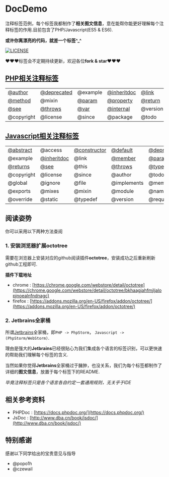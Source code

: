 # DocDemo

<!-- 
* [English version](./README_EN.md)
-->

注释标签范例，每个标签我都制作了**相关图文信息**，意在能帮你能更好理解每个注释标签的作用.目前包含了PHP/Javascript(ES5 & ES6).

**或许你离漂亮的代码，就差一个标签^_^**

[![LICENSE](https://img.shields.io/badge/license-MIT-blue.svg?style=flat-square)](https://github.com/yinggaozhen/doc-demo/blob/master/LICENSE)

:heart::heart::heart:标签会不定期持续更新，欢迎各位**fork & star**:heart::heart::heart:

## [PHP相关注释标签](https://github.com/yinggaozhen/doc-demo/tree/master/php)

||||||
|---|---|---|---|---|
|[@author](./php/author)|[@deprecated](./php/deprecated)|@example|[@inheritdoc](./php/inheritdoc)|[@link](./php/link)|
|[@method](./php/method)|@mixin|[@param](./php/param)|[@property](./php/property)|[@return](./php/return)|
|[@see](./php/see)|[@throws](./php/throws)|[@var](./php/var)|[@internal](./php/internal)|@version|
| @copyright | @license| @since |@package |@todo |

## [Javascript相关注释标签](https://github.com/yinggaozhen/doc-demo/tree/master/javascript)

||||||
|---|---|---|---|---|
|[@abstract](./javascript/abstract)|@access|[@constructor](./javascript/constructor)|[@default](./javascript/default)|[@deprecated](./javascript/deprecated)|
|@example|[@inheritdoc](./javascript/inheritdoc)|@link|[@member](./javascript/member)|[@param](./javascript/param)|
|[@returns](./javascript/returns)|[@see](./javascript/see)|@this|[@throws](./javascript/throws)|[@type](./javascript/type)|
| @copyright | @license| @since |@author |@todo |
| @global | @ignore| @file |@implements |@memberOf |
| @exports | @mixes| @mixin |@module | @namespace|
| @override | @static| @typedef |@version | @requires|

## 阅读姿势

你可以采用以下两种方法查阅

### 1. 安装浏览器扩展octotree

需要在浏览器上安装对应的github阅读插件**octotree**，安装成功之后重新刷新github工程即可.

**插件下载地址**

- chrome : [https://chrome.google.com/webstore/detail/octotree](https://chrome.google.com/webstore/detail/octotree/bkhaagjahfmjljalopjnoealnfndnagc)
- firefox : [https://addons.mozilla.org/en-US/firefox/addon/octotree/](https://addons.mozilla.org/en-US/firefox/addon/octotree/)

### 2. Jetbrains全家桶

所谓[Jetbrains](https://www.jetbrains.com/)全家桶，即`PHP -> PhpStorm`， `Javascript -> (PhpStorm/WebStorm)`.

理由是强大的**Jetbrains**已经很贴心为我们集成各个语言的标签识别，可以更快速的帮助我们理解每个标签的含义.

当然如果你觉得**Jetbrains**全家桶过于臃肿，也没关系，我们为每个标签都制作了详细的**图文信息**，放置于每个标签下的README.

*毕竟注释标签只是各个语言各自约定一套通用规则，无关乎于IDE* 

## 相关参考资料

- PHPDoc : [https://docs.phpdoc.org/](https://docs.phpdoc.org/)
- JsDoc : [http://www.dba.cn/book/jsdoc/](http://www.dba.cn/book/jsdoc/)
 
## 特别感谢

感谢以下同学给出的宝贵意见与指导

- @popo1h
- @czewail
